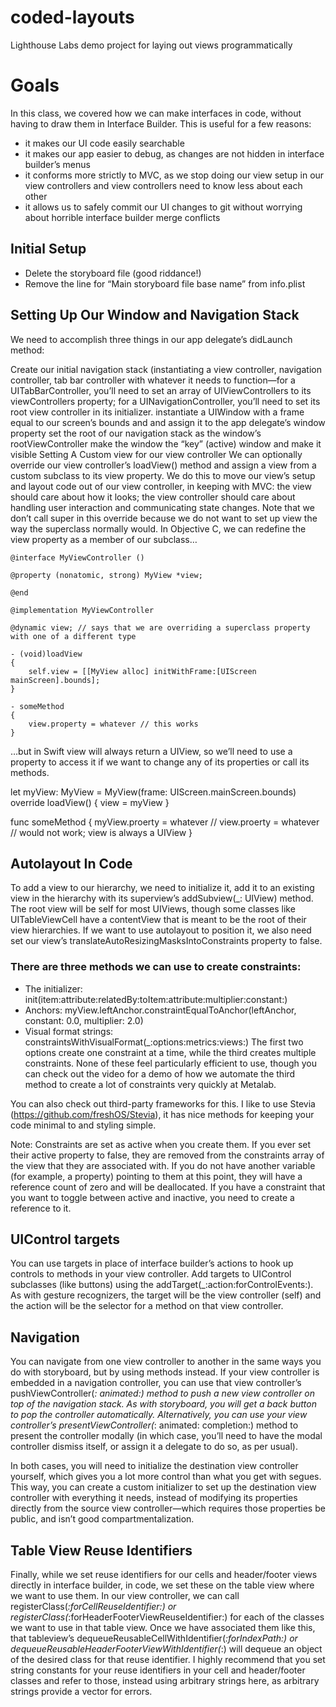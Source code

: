 # coded-layouts
Lighthouse Labs demo project for laying out views programmatically

# Goals
In this class, we covered how we can make interfaces in code, without having to draw them in Interface Builder. This is useful for a few reasons:

* it makes our UI code easily searchable
* it makes our app easier to debug, as changes are not hidden in interface builder’s menus
* it conforms more strictly to MVC, as we stop doing our view setup in our view controllers and view controllers need to know less about each other
* it allows us to safely commit our UI changes to git without worrying about horrible interface builder merge conflicts

## Initial Setup
* Delete the storyboard file (good riddance!)
* Remove the line for “Main storyboard file base name” from info.plist

## Setting Up Our Window and Navigation Stack
We need to accomplish three things in our app delegate’s didLaunch method:

Create our initial navigation stack (instantiating a view controller, navigation controller, tab bar controller with whatever it needs to function—for a UITabBarController, you’ll need to set an array of UIViewControllers to its viewControllers property; for a UINavigationController, you’ll need to set its root view controller in its initializer.
instantiate a UIWindow with a frame equal to our screen’s bounds and and assign it to the app delegate’s window property
set the root of our navigation stack as the window’s rootViewController
make the window the “key” (active) window and make it visible
Setting A Custom view for our view controller
We can optionally override our view controller’s loadView() method and assign a view from a custom subclass to its view property. We do this to move our view’s setup and layout code out of our view controller, in keeping with MVC: the view should care about how it looks; the view controller should care about handling user interaction and communicating state changes. Note that we don’t call super in this override because we do not want to set up view the way the superclass normally would. In Objective C, we can redefine the view property as a member of our subclass…

```
@interface MyViewController ()

@property (nonatomic, strong) MyView *view;

@end

@implementation MyViewController

@dynamic view; // says that we are overriding a superclass property with one of a different type

- (void)loadView
{
    self.view = [[MyView alloc] initWithFrame:[UIScreen mainScreen].bounds];
}

- someMethod
{
    view.property = whatever // this works
}
```
…but in Swift view will always return a UIView, so we’ll need to use a property to access it if we want to change any of its properties or call its methods.

let myView: MyView = MyView(frame: UIScreen.mainScreen.bounds)
override loadView() {
    view = myView
}

func someMethod {
    myView.proerty = whatever
    // view.proerty = whatever // would not work; view is always a UIView
}

## Autolayout In Code
To add a view to our hierarchy, we need to initialize it, add it to an existing view in the hierarchy with its superview’s addSubview(_: UIView) method. The root view will be self for most UIViews, though some classes like UITableViewCell have a contentView that is meant to be the root of their view hierarchies. If we want to use autolayout to position it, we also need set our view’s translateAutoResizingMasksIntoConstraints property to false.

### There are three methods we can use to create constraints:

* The initializer: init(item:attribute:relatedBy:toItem:attribute:multiplier:constant:)
* Anchors: myView.leftAnchor.constraintEqualToAnchor(leftAnchor, constant: 0.0, multiplier: 2.0)
* Visual format strings: constraintsWithVisualFormat(_:options:metrics:views:)
The first two options create one constraint at a time, while the third creates multiple constraints. None of these feel particularly efficient to use, though you can check out the video for a demo of how we automate the third method to create a lot of constraints very quickly at Metalab.

You can also check out third-party frameworks for this. I like to use Stevia (https://github.com/freshOS/Stevia), it has nice methods for keeping your code minimal to and styling simple.

Note: Constraints are set as active when you create them. If you ever set their active property to false, they are removed from the constraints array of the view that they are associated with. If you do not have another variable (for example, a property) pointing to them at this point, they will have a reference count of zero and will be deallocated. If you have a constraint that you want to toggle between active and inactive, you need to create a reference to it.

## UIControl targets
You can use targets in place of interface builder’s actions to hook up controls to methods in your view controller. Add targets to UIControl subclasses (like buttons) using the addTarget(_:action:forControlEvents:). As with gesture recognizers, the target will be the view controller (self) and the action will be the selector for a method on that view controller.

## Navigation
You can navigate from one view controller to another in the same ways you do with storyboard, but by using methods instead. If your view controller is embedded in a navigation controller, you can use that view controller’s pushViewController(_: animated:) method to push a new view controller on top of the navigation stack. As with storyboard, you will get a back button to pop the controller automatically. Alternatively, you can use your view controller’s presentViewController(_: animated: completion:) method to present the controller modally (in which case, you’ll need to have the modal controller dismiss itself, or assign it a delegate to do so, as per usual).

In both cases, you will need to initialize the destination view controller yourself, which gives you a lot more control than what you get with segues. This way, you can create a custom initializer to set up the destination view controller with everything it needs, instead of modifying its properties directly from the source view controller—which requires those properties be public, and isn’t good compartmentalization.

## Table View Reuse Identifiers
Finally, while we set reuse identifiers for our cells and header/footer views directly in interface builder, in code, we set these on the table view where we want to use them. In our view controller, we can call registerClass(_:forCellReuseIdentifier:) or registerClass(_:forHeaderFooterViewReuseIdentifier:) for each of the classes we want to use in that table view. Once we have associated them like this, that tableview’s dequeueReusableCellWithIdentifier(_:forIndexPath:) or dequeueReusableHeaderFooterViewWithIdentifier(_:) will dequeue an object of the desired class for that reuse identifier. I highly recommend that you set string constants for your reuse identifiers in your cell and header/footer classes and refer to those, instead using arbitrary strings here, as arbitrary strings provide a vector for errors.
